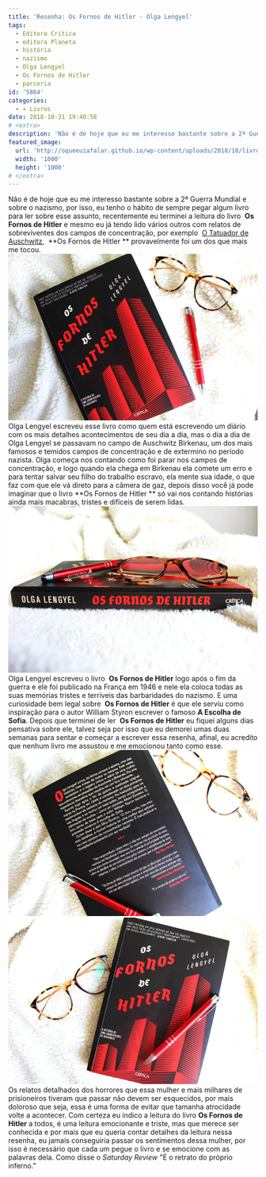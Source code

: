 ```yaml
---
title: 'Resenha: Os Fornos de Hitler - Olga Lengyel'
tags:
  - Editora Critica
  - editora Planeta
  - história
  - nazismo
  - Olga Lengyel
  - Os Fornos de Hitler
  - parceria
id: '5864'
categories:
  - - Livros
date: 2018-10-31 19:40:58
# <extra>
description: 'Não é de hoje que eu me interesso bastante sobre a 2ª Guerra Mundial e sobre o nazismo, por isso, eu tenho o hábito de sempre pegar algum livro para ler sobre esse assunto, recentemente eu terminei a leitura do livro  Os Fornos de Hitler  e mesmo eu já tendo lido vários outros com relatos de sobreviventes dos campos de concentração, por exemplo  O Tatuador de Auschwitz,  Os Fornos de Hitler  provavelmente foi um dos que mais me tocou. Olga Lengyel escreveu esse livro como quem está escrevendo um diário com os mais detalhes acontecimentos de seu dia a dia, mas o dia a dia de Olga Lengyel se passavam no campo de Auschwitz Birkenau, um dos mais famosos e temidos campos de concentração e de extermino no período nazista. Olga começa nos contando como foi parar nos campos de concentração, e &hellip;'
featured_image: 
  url: 'http://oqueeuiafalar.github.io/wp-content/uploads/2018/10/livro-os-fornos-de-hitler.jpg'
  width: '1000'
  height: '1000'
# </extra>
---
```


Não é de hoje que eu me interesso bastante sobre a 2ª Guerra Mundial e sobre o nazismo, por isso, eu tenho o hábito de sempre pegar algum livro para ler sobre esse assunto, recentemente eu terminei a leitura do livro  **Os Fornos de Hitler** e mesmo eu já tendo lido vários outros com relatos de sobreviventes dos campos de concentração, por exemplo  [O Tatuador de Auschwitz](http://natalia.blog.br/o-tatuador-de-auschwitz/),  **Os Fornos de Hitler ** provavelmente foi um dos que mais me tocou. ![capa do livro - Os fornos de Hitler](/wp-content/uploads/2018/10/capa-os-fornos-de-hitler.jpg "capa do livro - Os fornos de Hitler") Olga Lengyel escreveu esse livro como quem está escrevendo um diário com os mais detalhes acontecimentos de seu dia a dia, mas o dia a dia de Olga Lengyel se passavam no campo de Auschwitz Birkenau, um dos mais famosos e temidos campos de concentração e de extermino no período nazista. Olga começa nos contando como foi parar nos campos de concentração, e logo quando ela chega em Birkenau ela comete um erro e para tentar salvar seu filho do trabalho escravo, ela mente sua idade, o que faz com que ele vá direto para a câmera de gaz, depois disso você já pode imaginar que o livro **Os Fornos de Hitler ** só vai nos contando histórias ainda mais macabras, tristes e difíceis de serem lidas. ![Lombada do livro - Os fornos de Hitler](/wp-content/uploads/2018/10/lombada-livro-os-fornos-de-hitler.jpg "Lombada do livro - Os fornos de Hitler") Olga Lengyel escreveu o livro  **Os Fornos de Hitler** logo após o fim da guerra e ele foi publicado na França em 1946 e nele ela coloca todas as suas memórias tristes e terríveis das barbaridades do nazismo. E uma curiosidade bem legal sobre  **Os Fornos de Hitler** é que ele serviu como inspiração para o autor William Styron escrever o famoso **A Escolha de Sofia**. Depois que terminei de ler  **Os Fornos de Hitler** eu fiquei alguns dias pensativa sobre ele, talvez seja por isso que eu demorei umas duas semanas para sentar e começar a escrever essa resenha, afinal, eu acredito que nenhum livro me assustou e me emocionou tanto como esse. ![Contra capa - Os fornos de Hitler](/wp-content/uploads/2018/10/contra-capa-os-fornos-de-hitler.jpg "Contra capa - Os fornos de Hitler") ![Livro - Os Fornos de Hitler](/wp-content/uploads/2018/10/livro-os-fornos-de-hitler.jpg "Livro - Os Fornos de Hitler") Os relatos detalhados dos horrores que essa mulher e mais milhares de prisioneiros tiveram que passar não devem ser esquecidos, por mais doloroso que seja, essa é uma forma de evitar que tamanha atrocidade volte a acontecer. Com certeza eu indico a leitura do livro **Os Fornos de Hitler** a todos, é uma leitura emocionante e triste, mas que merece ser conhecida e por mais que eu queria contar detalhes da leitura nessa resenha, eu jamais conseguiria passar os sentimentos dessa mulher, por isso é necessário que cada um pegue o livro e se emocione com as palavras dela. Como disse o _Saturday Review_ "É o retrato do próprio inferno."
